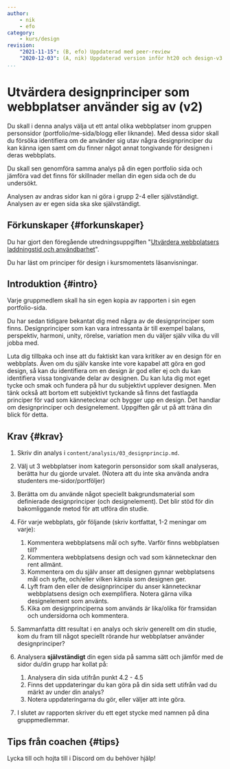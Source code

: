 ```yaml
---
author:
    - nik
    - efo
category:
    - kurs/design
revision:
    "2021-11-15": (B, efo) Uppdaterad med peer-review
    "2020-12-03": (A, nik) Uppdaterad version inför ht20 och design-v3
...
```

Utvärdera designprinciper som webbplatser använder sig av (v2)
===================================

Du skall i denna analys välja ut ett antal olika webbplatser inom gruppen personsidor (portfolio/me-sida/blogg eller liknande). Med dessa sidor skall du försöka identifiera om de använder sig utav några designprinciper du kan känna igen samt om du finner något annat tongivande för designen i deras webbplats.

Du skall sen genomföra samma analys på din egen portfolio sida och jämföra vad det finns för skillnader mellan din egen sida och de du undersökt.

Analysen av andras sidor kan ni göra i grupp 2-4 eller självständigt. Analysen av er egen sida ska ske självständigt.



<!--more-->



Förkunskaper {#forkunskaper}
-----------------------

Du har gjort den föregående utredningsuppgiften "[Utvärdera webbplatsers laddningstid och användbarhet](uppgift/utvardera-webbplatsers-laddningstider-och-anvandbarhet)".

Du har läst om principer för design i kursmomentets läsanvisningar.



Introduktion {#intro}
-----------------------

Varje gruppmedlem skall ha sin egen kopia av rapporten i sin egen portfolio-sida.

Du har sedan tidigare bekantat dig med några av de designprinciper som finns. Designprinciper som kan vara intressanta är till exempel balans, perspektiv, harmoni, unity, rörelse, variation men du väljer själv vilka du vill jobba med.

Luta dig tillbaka och inse att du faktiskt kan vara kritiker av en design för en webbplats. Även om du själv kanske inte vore kapabel att göra en god design, så kan du identifiera om en design är god eller ej och du kan identifiera vissa tongivande delar av designen. Du kan luta dig mot eget tycke och smak och fundera på hur du  subjektivt upplever designen. Men tänk också att bortom ett subjektivt tyckande så finns det fastlagda principer för vad som kännetecknar och bygger upp en design. Det handlar om designprinciper och designelement. Uppgiften går ut på att träna din blick för detta.



Krav {#krav}
-----------------------

1. Skriv din analys i `content/analysis/03_designprincip.md`.

1. Välj ut 3 webbplatser inom kategorin personsidor som skall analyseras, berätta hur du gjorde urvalet. (Notera att du inte ska använda andra studenters me-sidor/portföljer)

1. Berätta om du använde något speciellt bakgrundsmaterial som definierade designprinciper (och designelement). Det blir stöd för din bakomliggande metod för att utföra din studie.

1. För varje webbplats, gör följande (skriv kortfattat, 1-2 meningar om varje):
    1. Kommentera webbplatsens mål och syfte. Varför finns webbplatsen till?
    1. Kommentera webbplatsens design och vad som kännetecknar den rent allmänt.
    1. Kommentera om du själv anser att designen gynnar webbplatsens mål och syfte, och/eller vilken känsla som designen ger.
    1. Lyft fram den eller de designprinciper du anser kännetecknar webbplatsens design och exemplifiera. Notera gärna vilka designelement som använts.
    1. Kika om designprinciperna som används är lika/olika för framsidan och undersidorna och kommentera.

1. Sammanfatta ditt resultat i en analys och skriv generellt om din studie, kom du fram till något speciellt rörande hur webbplatser använder designprinciper?

1. Analysera **självständigt** din egen sida på samma sätt och jämför med de sidor du/din grupp har kollat på:
    1. Analysera din sida utifrån punkt 4.2 - 4.5
    1. Finns det uppdateringar du kan göra på din sida sett utifrån vad du märkt av under din analys?
    1. Notera uppdateringarna du gör, eller väljer att inte göra.

1. I slutet av rapporten skriver du ett eget stycke med namnen på dina gruppmedlemmar.



Tips från coachen {#tips}
-----------------------

Lycka till och hojta till i Discord om du behöver hjälp!
